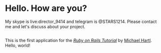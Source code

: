# Hello. How are you? 
My skype is live:director_9414 and telegram is @STARS1214. 
Please contact me and let's discuss about your project.
## 

This is the first application for the
[*Ruby on Rails Tutorial*](https://www.railstutorial.org/)
by [Michael Hartl](https://www.michaelhartl.com/). Hello, world!
